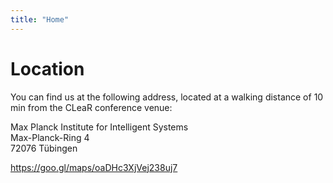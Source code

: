 ```yaml
---
title: "Home"
---
```


# Location
You can find us at the following address, located at a walking distance of 10 min from the CLeaR conference venue:

Max Planck Institute for Intelligent Systems   
Max-Planck-Ring 4   
72076 Tübingen   

https://goo.gl/maps/oaDHc3XjVej238uj7

